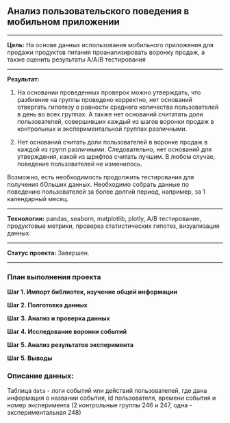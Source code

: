 ## Анализ пользовательского поведения в мобильном приложении

_____________________________________________________________________________
**Цель:** На основе данных использования мобильного приложения для продажи продуктов питания проанализировать воронку продаж, а также оценить результаты A/A/B тестирования
_____________________________________________________________________________
**Результат:** 
1. На основании проведенных проверок можно утверждать, что разбиение на группы проведено корректно, нет оснований отвергать гипотезу о равности среднего количества пользователей в день во всех группах. А также нет оснований считатать доли пользователей, совершивших каждый из шагов воронки продаж в контрольных и экспериментальной группах различными.

2. Нет оснований считать доли пользователей в воронке продаж в каждой из групп различными. Следовательно, нет оснований для утверждения, какой из шрифтов считать лучшим. В любом случае, поведение пользователей не изменилось.

Возможно, есть необходимость продолжить тестирования для получения бОльших данных. Необходимо собрать данные по поведению пользователей за более долгий период, например, за 1 календарный месяц.
 
_____________________________________________________________________________
**Технологии:** pandas, seaborn, matplotlib, plotly, A/B тестирование, продуктовые метрики, проверка статистических гипотез, визуализация данных.

_____________________________________________________________________________
**Cтатус проекта:** Завершен.

_____________________________________________________________________________

### План выполнения проекта  
**Шаг 1. Импорт библиотек, изучение общей информации**

**Шаг 2. Полготовка данных**

**Шаг 3. Анализ и проверка данных**

**Шаг 4. Исследование воронки событий**

**Шаг 5. Анализ результатов эксперимента**

**Шаг 5. Выводы**
 

### Описание данных: 

Таблица `data` - логи событий или действий пользователей, где дана информация о названии события, id пользователя, времени события и номер эксперимента (2 контрольные группы 246 и 247, одна - экспериментальная 248) 
